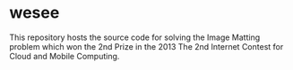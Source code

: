 wesee
=====
This repository hosts the source code for solving the Image Matting problem which won the 2nd Prize in the 2013 The 2nd Internet Contest for Cloud and Mobile Computing.
